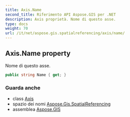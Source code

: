 ```yaml
---
title: Axis.Name
second_title: Riferimento API Aspose.GIS per .NET
description: Axis proprietà. Nome di questo asse.
type: docs
weight: 70
url: /it/net/aspose.gis.spatialreferencing/axis/name/
---
```

## Axis.Name property

Nome di questo asse.

```csharp
public string Name { get; }
```

### Guarda anche

* class [Axis](../)
* spazio dei nomi [Aspose.Gis.SpatialReferencing](../../axis/)
* assemblea [Aspose.GIS](../../../)


